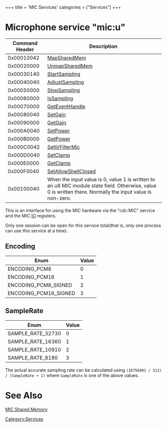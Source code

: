 +++
title = 'MIC Services'
categories = ["Services"]
+++

# Microphone service "mic:u"

| Command Header | Description                                                                                                                                               |
|----------------|-----------------------------------------------------------------------------------------------------------------------------------------------------------|
| 0x00010042     | [MapSharedMem](MIC:MapSharedMem "wikilink")                                                                                                               |
| 0x00020000     | [UnmapSharedMem](MIC:UnmapSharedMem "wikilink")                                                                                                           |
| 0x00030140     | [StartSampling](MICU:StartSampling "wikilink")                                                                                                            |
| 0x00040040     | [AdjustSampling](MICU:AdjustSampling "wikilink")                                                                                                          |
| 0x00050000     | [StopSampling](MICU:StopSampling "wikilink")                                                                                                              |
| 0x00060000     | [IsSampling](MICU:IsSampling "wikilink")                                                                                                                  |
| 0x00070000     | [GetEventHandle](MICU:GetEventHandle "wikilink")                                                                                                          |
| 0x00080040     | [SetGain](MICU:SetGain "wikilink")                                                                                                                        |
| 0x00090000     | [GetGain](MICU:GetGain "wikilink")                                                                                                                        |
| 0x000A0040     | [SetPower](MICU:SetPower "wikilink")                                                                                                                      |
| 0x000B0000     | [GetPower](MICU:GetPower "wikilink")                                                                                                                      |
| 0x000C0042     | [SetIirFilterMic](MICU:SetIirFilterMic "wikilink")                                                                                                        |
| 0x000D0040     | [SetClamp](MICU:SetClamp "wikilink")                                                                                                                      |
| 0x000E0000     | [GetClamp](MICU:GetClamp "wikilink")                                                                                                                      |
| 0x000F0040     | [SetAllowShellClosed](MICU:SetAllowShellClosed "wikilink")                                                                                                |
| 0x00100040     | When the input value is 0, value 1 is written to an u8 MIC module state field. Otherwise, value 0 is written there. Normally the input value is non-zero. |

This is an interface for using the MIC hardware via the "cdc:MIC"
service and the MIC [IO](IO_Registers "wikilink") registers.

Only one session can be open for this service total(that is, only one
process can use this service at a time).

## Encoding

| Enum                  | Value |
|-----------------------|-------|
| ENCODING_PCM8         | 0     |
| ENCODING_PCM16        | 1     |
| ENCODING_PCM8_SIGNED  | 2     |
| ENCODING_PCM16_SIGNED | 3     |

## SampleRate

| Enum              | Value |
|-------------------|-------|
| SAMPLE_RATE_32730 | 0     |
| SAMPLE_RATE_16360 | 1     |
| SAMPLE_RATE_10910 | 2     |
| SAMPLE_RATE_8180  | 3     |

The actual accurate sampling rate can be calculated using
`(16756991 / 512) / (SampleRate + 1)` where `SampleRate` is one of the
above values.

# See Also

[MIC Shared Memory](MIC_Shared_Memory "wikilink")

[Category:Services](Category:Services "wikilink")
